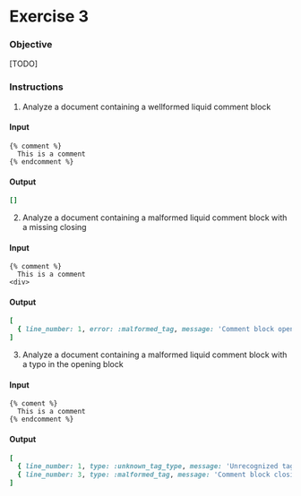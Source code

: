 # Exercise 3

### Objective

[TODO]

### Instructions

1. Analyze a document containing a wellformed liquid comment block

#### Input
```liquid
{% comment %}
  This is a comment
{% endcomment %}
```

#### Output
```rb
[]
```

2. Analyze a document containing a malformed liquid comment block with a missing closing

#### Input
```liquid
{% comment %}
  This is a comment
<div>
```

#### Output
```rb
[
  { line_number: 1, error: :malformed_tag, message: 'Comment block opened but never closed.' },
]
```

3. Analyze a document containing a malformed liquid comment block with a typo in the opening block

#### Input
```liquid
{% coment %}
  This is a comment
{% endcomment %}
```

#### Output
```rb
[
  { line_number: 1, type: :unknown_tag_type, message: 'Unrecognized tag type "coment".' },
  { line_number: 3, type: :malformed_tag, message: 'Comment block closing without a matching opening.' },
]
```
